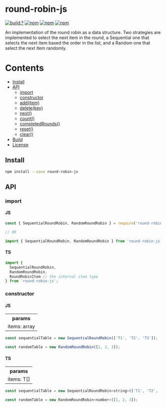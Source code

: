 # round-robin-js

[![build:?](https://travis-ci.org/eyas-ranjous/round-robin-js.svg?branch=master)](https://travis-ci.org/eyas-ranjous/round-robin-js) [![npm](https://img.shields.io/npm/v/round-robin-js.svg)](https://www.npmjs.com/package/round-robin-js) [![npm](https://img.shields.io/npm/dm/round-robin-js.svg)](https://www.npmjs.com/package/round-robin-js) [![npm](https://img.shields.io/badge/node-%3E=%206.0-blue.svg)](https://www.npmjs.com/package/round-robin-js)

An implementation of the round robin as a data structure. Two strategies are implemented to select the next item in the round, a Sequential one that selects the next item based the order in the list, and a Random one that select the next item randomly.

# Contents
* [Install](#install)
* [API](#api)
  * [import](#import)
  * [constructor](#new)
  * [add(item)](#additem)
  * [delete(key)](#deletekey)
  * [next()](#next)
  * [count()](#count)
  * [completedRounds()](#completedrounds)
  * [reset()](#reset)
  * [clear()](#clear)
 * [Build](#build)
 * [License](#license)

## Install

```sh
npm install --save round-robin-js
```

## API

### import

#### JS

```js
const { SequentialRoundRobin, RandomRoundRobin } = require('round-robin-js');

// OR

import { SequentialRoundRobin, RandomRoundRobin } from 'round-robin-js';
```

#### TS

```js
import {
  SequentialRoundRobin,
  RandomRoundRobin,
  RoundRobinItem // the internal item type
} from 'round-robin-js';
```

### constructor

#### JS

<table>
  <tr>
    <th align="center">params</th>
  </tr>
  <tr>
    <td align="center">items: array</td>
  </tr>
</table>

```js
const sequentialTable = new SequentialRoundRobin(['T1', 'T2', 'T3']);

const randomTable = new RandomRoundRobin([1, 2, 3]);
```

#### TS

<table>
  <tr>
    <th align="center">params</th>
  </tr>
  <tr>
    <td align="center">items: T[]</td>
  </tr>
</table>

```js
const sequentialTable = new SequentialRoundRobin<string>(['T1', 'T2', 'T3']);

const randomTable = new RandomRoundRobin<number>([1, 2, 3]);
```
